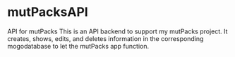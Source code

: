 # mutPacksAPI
API for mutPacks
This is an API backend to support my mutPacks project. It creates, shows, edits, and deletes information in the corresponding mogodatabase to let the mutPacks app function.
